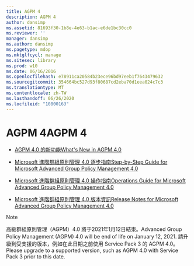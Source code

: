 ```yaml
---
title: AGPM 4
description: AGPM 4
author: dansimp
ms.assetid: 81693f30-1b8e-4e63-b1ac-e6de1bc30cc0
ms.reviewer: ''
manager: dansimp
ms.author: dansimp
ms.pagetype: mdop
ms.mktglfcycl: manage
ms.sitesec: library
ms.prod: w10
ms.date: 06/16/2016
ms.openlocfilehash: e78911ca20584b23ece96bd97eeb1f7643479632
ms.sourcegitcommit: 354664bc527d93f80687cd2eba70d1eea024c7c3
ms.translationtype: MT
ms.contentlocale: zh-TW
ms.lasthandoff: 06/26/2020
ms.locfileid: "10800163"
---
```

# <span data-ttu-id="fd70e-103">AGPM 4</span><span class="sxs-lookup"><span data-stu-id="fd70e-103">AGPM 4</span></span>


-   [<span data-ttu-id="fd70e-104">AGPM 4.0 的新功能</span><span class="sxs-lookup"><span data-stu-id="fd70e-104">What's New in AGPM 4.0</span></span>](whats-new-in-agpm-40.md)

-   [<span data-ttu-id="fd70e-105">Microsoft 進階群組原則管理 4.0 逐步指南</span><span class="sxs-lookup"><span data-stu-id="fd70e-105">Step-by-Step Guide for Microsoft Advanced Group Policy Management 4.0</span></span>](step-by-step-guide-for-microsoft-advanced-group-policy-management-40.md)

-   [<span data-ttu-id="fd70e-106">Microsoft 進階群組原則管理 4.0 操作指南</span><span class="sxs-lookup"><span data-stu-id="fd70e-106">Operations Guide for Microsoft Advanced Group Policy Management 4.0</span></span>](operations-guide-for-microsoft-advanced-group-policy-management-40.md)

-   [<span data-ttu-id="fd70e-107">Microsoft 進階群組原則管理 4.0 版本資訊</span><span class="sxs-lookup"><span data-stu-id="fd70e-107">Release Notes for Microsoft Advanced Group Policy Management 4.0</span></span>](release-notes-for-microsoft-advanced-group-policy-management-40.md)

> [!NOTE]
> <span data-ttu-id="fd70e-108">高級群組原則管理（AGPM）4.0 將于2021年1月12日結束。</span><span class="sxs-lookup"><span data-stu-id="fd70e-108">Advanced Group Policy Management (AGPM) 4.0 will be end of life on January 12, 2021.</span></span> <span data-ttu-id="fd70e-109">請升級到受支援的版本，例如在此日期之前使用 Service Pack 3 的 AGPM 4.0。</span><span class="sxs-lookup"><span data-stu-id="fd70e-109">Please upgrade to a supported version, such as AGPM 4.0 with Service Pack 3 prior to this date.</span></span>

 





